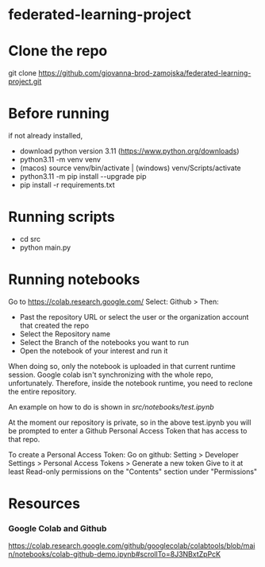 # federated-learning-project

# Clone the repo

git clone https://github.com/giovanna-brod-zamojska/federated-learning-project.git

# Before running

if not already installed,

- download python version 3.11 (https://www.python.org/downloads)
- python3.11 -m venv venv
- (macos) source venv/bin/activate | (windows) venv/Scripts/activate
- python3.11 -m pip install --upgrade pip
- pip install -r requirements.txt

# Running scripts

- cd src
- python main.py

# Running notebooks

Go to https://colab.research.google.com/
Select: Github >
Then:

- Past the repository URL or select the user or the organization account that created the repo
- Select the Repository name
- Select the Branch of the notebooks you want to run
- Open the notebook of your interest and run it

When doing so, only the notebook is uploaded in that current runtime session.
Google colab isn't synchronizing with the whole repo, unfortunately.
Therefore, inside the notebook runtime, you need to reclone the entire repository.

An example on how to do is shown in _src/notebooks/test.ipynb_

At the moment our repository is private, so in the above test.ipynb you will be prompted to enter a Github Personal Access Token that has access to that repo.

To create a Personal Access Token:
Go on github: Setting > Developer Settings > Personal Access Tokens > Generate a new token
Give to it at least Read-only permissions on the "Contents" section under "Permissions"

# Resources

### Google Colab and Github

https://colab.research.google.com/github/googlecolab/colabtools/blob/main/notebooks/colab-github-demo.ipynb#scrollTo=8J3NBxtZpPcK
